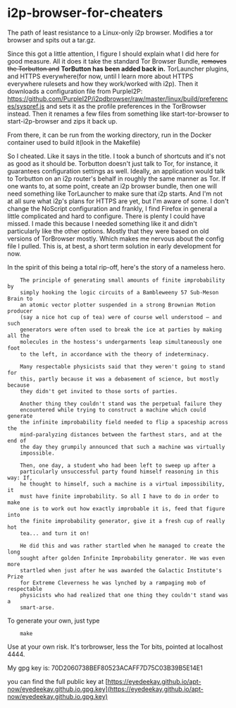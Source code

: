 # i2p-browser-for-cheaters

The path of least resistance to a Linux-only i2p browser. Modifies a tor browser
and spits out a tar.gz.

Since this got a little attention, I figure I should explain what I did here
for good measure. All it does it take the standard Tor Browser Bundle,
~~removes the Torbutton and~~ **TorButton has been added back in.** TorLauncher
plugins, and HTTPS everywhere(for now, until I learn more about HTTPS everywhere
rulesets and how they work/worked with i2p). Then it downloads a configuration
file from PurpleI2P: https://github.com/PurpleI2P/i2pdbrowser/raw/master/linux/build/preferences/syspref.js
and sets it as the profile preferences in the TorBrowser instead. Then it
renames a few files from something like start-tor-browser to start-i2p-browser
and zips it back up.

From there, it can be run from the working directory, run in the Docker
container used to build it(look in the Makefile)

So I cheated. Like it says in the title. I took a bunch of shortcuts and it's
not as good as it should be. Torbutton doesn't just talk to Tor, for instance,
it guarantees configuration settings as well. Ideally, an application would talk
to Torbutton on an i2p router's behalf in roughly the same manner as Tor.
If one wants to, at some point, create an i2p browser bundle, then one will
need something like TorLauncher to make sure that i2p starts. And I'm not at all
sure what i2p's plans for HTTPS are yet, but I'm aware of some. I don't change
the NoScript configuration and frankly, I find Firefox in general a little
complicated and hard to configure. There is plenty I could have missed.
I made this because I needed something like it and didn't particularly like the
other options. Mostly that they were based on old versions of TorBrowser mostly.
Which makes me nervous about the config file I pulled. This is, at best, a short
term solution in early development for now.

In the spirit of this being a total rip-off, here's the story of a nameless
hero.

        The principle of generating small amounts of finite improbability by
        simply hooking the logic circuits of a Bambleweeny 57 Sub-Meson Brain to
        an atomic vector plotter suspended in a strong Brownian Motion producer
        (say a nice hot cup of tea) were of course well understood — and such
        generators were often used to break the ice at parties by making all the
        molecules in the hostess's undergarments leap simultaneously one foot
        to the left, in accordance with the theory of indeterminacy.

        Many respectable physicists said that they weren't going to stand for
        this, partly because it was a debasement of science, but mostly because
        they didn't get invited to those sorts of parties.

        Another thing they couldn't stand was the perpetual failure they
        encountered while trying to construct a machine which could generate
        the infinite improbability field needed to flip a spaceship across the
        mind-paralyzing distances between the farthest stars, and at the end of
        the day they grumpily announced that such a machine was virtually
        impossible.

        Then, one day, a student who had been left to sweep up after a
        particularly unsuccessful party found himself reasoning in this way: If,
        he thought to himself, such a machine is a virtual impossibility, it
        must have finite improbability. So all I have to do in order to make
        one is to work out how exactly improbable it is, feed that figure into
        the finite improbability generator, give it a fresh cup of really hot
        tea... and turn it on!

        He did this and was rather startled when he managed to create the long
        sought after golden Infinite Improbability generator. He was even more
        startled when just after he was awarded the Galactic Institute's Prize
        for Extreme Cleverness he was lynched by a rampaging mob of respectable
        physicists who had realized that one thing they couldn't stand was a
        smart-arse.

To generate your own, just type

        make

Use at your own risk. It's torbrowser, less the Tor bits, pointed at localhost
4444.

My gpg key is: 70D2060738BEF80523ACAFF7D75C03B39B5E14E1

you can find the full public key at
[https://eyedeekay.github.io/apt-now/eyedeekay.github.io.gpg.key](https://eyedeekay.github.io/apt-now/eyedeekay.github.io.gpg.key)
